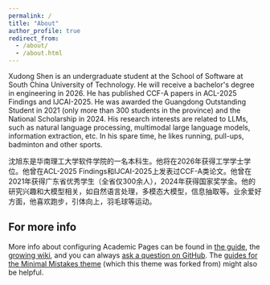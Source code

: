 ```yaml
---
permalink: /
title: "About"
author_profile: true
redirect_from: 
  - /about/
  - /about.html
---
```


Xudong Shen is an undergraduate student at the School of Software at South China University of Technology. He will receive a bachelor's degree in engineering in 2026. He has published CCF-A papers in ACL-2025 Findings and IJCAI-2025. He was awarded the Guangdong Outstanding Student in 2021 (only more than 300 students in the province) and the National Scholarship in 2024. His research interests are related to LLMs, such as natural language processing, multimodal large language models, information extraction, etc. In his spare time, he likes running, pull-ups, badminton and other sports.

沈旭东是华南理工大学软件学院的一名本科生。他将在2026年获得工学学士学位。他曾在ACL-2025 Findings和IJCAI-2025上发表过CCF-A类论文。他曾在2021年获得广东省优秀学生（全省仅300余人），2024年获得国家奖学金。他的研究兴趣和大模型相关，如自然语言处理，多模态大模型，信息抽取等。业余爱好方面，他喜欢跑步，引体向上，羽毛球等运动。



For more info
------
More info about configuring Academic Pages can be found in [the guide](https://academicpages.github.io/markdown/), the [growing wiki](https://github.com/academicpages/academicpages.github.io/wiki), and you can always [ask a question on GitHub](https://github.com/academicpages/academicpages.github.io/discussions). The [guides for the Minimal Mistakes theme](https://mmistakes.github.io/minimal-mistakes/docs/configuration/) (which this theme was forked from) might also be helpful.

